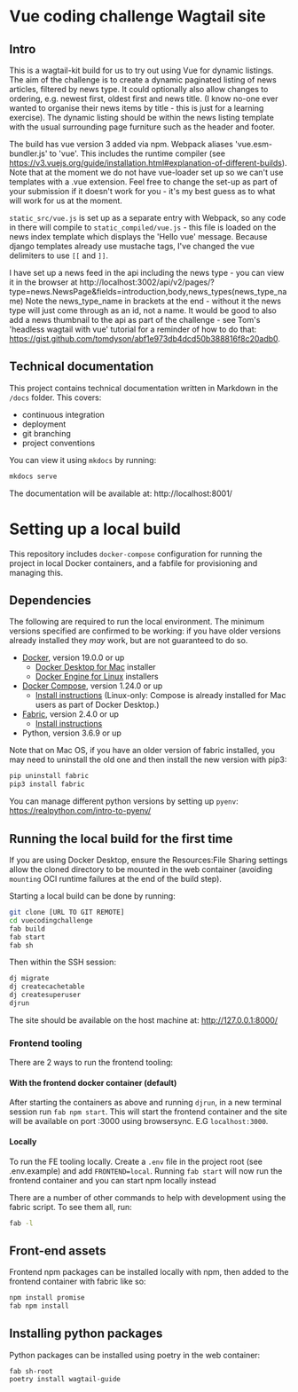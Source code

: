 # Vue coding challenge Wagtail site

## Intro

This is a wagtail-kit build for us to try out using Vue for dynamic listings. The aim of the challenge is to create a dynamic paginated listing of news articles, filtered by news type. It could optionally also allow changes to ordering, e.g. newest first, oldest first and news title. (I know no-one ever wanted to organise their news items by title - this is just for a learning exercise). The dynamic listing should be within the news listing template with the usual surrounding page furniture such as the header and footer.

The build has vue version 3 added via npm. Webpack aliases 'vue.esm-bundler.js' to 'vue'. This includes the runtime compiler (see https://v3.vuejs.org/guide/installation.html#explanation-of-different-builds). Note that at the moment we do not have vue-loader set up so we can't use templates with a .vue extension. Feel free to change the set-up as part of your submission if it doesn't work for you - it's my best guess as to what will work for us at the moment.

`static_src/vue.js` is set up as a separate entry with Webpack, so any code in there will compile to `static_compiled/vue.js` - this file is loaded on the news index template which displays the 'Hello vue' message. Because django templates already use mustache tags, I've changed the vue delimiters to use `[[` and `]]`.

I have set up a news feed in the api including the news type - you can view it in the browser at http://localhost:3002/api/v2/pages/?type=news.NewsPage&fields=introduction,body,news_types(news_type_name) Note the news_type_name in brackets at the end - without it the news type will just come through as an id, not a name. It would be good to also add a news thumbnail to the api as part of the challenge - see Tom's 'headless wagtail with vue' tutorial for a reminder of how to do that: https://gist.github.com/tomdyson/abf1e973db4dcd50b388816f8c20adb0.

## Technical documentation

This project contains technical documentation written in Markdown in the `/docs` folder. This covers:

- continuous integration
- deployment
- git branching
- project conventions

You can view it using `mkdocs` by running:

```bash
mkdocs serve
```

The documentation will be available at: http://localhost:8001/

# Setting up a local build

This repository includes `docker-compose` configuration for running the project in local Docker containers,
and a fabfile for provisioning and managing this.

## Dependencies

The following are required to run the local environment. The minimum versions specified are confirmed to be working:
if you have older versions already installed they _may_ work, but are not guaranteed to do so.

- [Docker](https://www.docker.com/), version 19.0.0 or up
  - [Docker Desktop for Mac](https://hub.docker.com/editions/community/docker-ce-desktop-mac) installer
  - [Docker Engine for Linux](https://hub.docker.com/search?q=&type=edition&offering=community&sort=updated_at&order=desc&operating_system=linux) installers
- [Docker Compose](https://docs.docker.com/compose/), version 1.24.0 or up
  - [Install instructions](https://docs.docker.com/compose/install/) (Linux-only: Compose is already installed for Mac users as part of Docker Desktop.)
- [Fabric](https://www.fabfile.org/), version 2.4.0 or up
  - [Install instructions](https://www.fabfile.org/installing.html)
- Python, version 3.6.9 or up

Note that on Mac OS, if you have an older version of fabric installed, you may need to uninstall the old one and then install the new version with pip3:

```bash
pip uninstall fabric
pip3 install fabric
```

You can manage different python versions by setting up `pyenv`: https://realpython.com/intro-to-pyenv/

## Running the local build for the first time

If you are using Docker Desktop, ensure the Resources:File Sharing settings allow the cloned directory to be mounted in the web container (avoiding `mounting` OCI runtime failures at the end of the build step).

Starting a local build can be done by running:

```bash
git clone [URL TO GIT REMOTE]
cd vuecodingchallenge
fab build
fab start
fab sh
```

Then within the SSH session:

```bash
dj migrate
dj createcachetable
dj createsuperuser
djrun

```

The site should be available on the host machine at: http://127.0.0.1:8000/

### Frontend tooling

There are 2 ways to run the frontend tooling:

#### With the frontend docker container (default)

After starting the containers as above and running `djrun`, in a new
terminal session run `fab npm start`. This will start the frontend container and the site will
be available on port :3000 using browsersync. E.G `localhost:3000`.

#### Locally

To run the FE tooling locally. Create a `.env` file in the project root (see .env.example) and add `FRONTEND=local`.
Running `fab start` will now run the frontend container and you can start npm locally instead

There are a number of other commands to help with development using the fabric script. To see them all, run:

```bash
fab -l
```

## Front-end assets

Frontend npm packages can be installed locally with npm, then added to the frontend container with fabric like so:

```bash
npm install promise
fab npm install
```

## Installing python packages

Python packages can be installed using poetry in the web container:

```
fab sh-root
poetry install wagtail-guide
```
